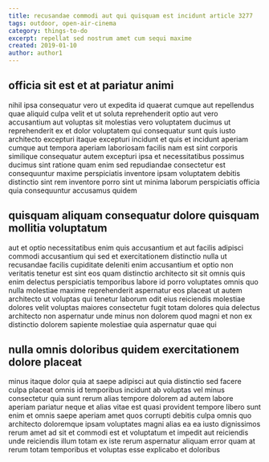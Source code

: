 ```yaml
---
title: recusandae commodi aut qui quisquam est incidunt article 3277
tags: outdoor, open-air-cinema
category: things-to-do
excerpt: repellat sed nostrum amet cum sequi maxime
created: 2019-01-10
author: author1
---
```


## officia sit est et at pariatur animi

nihil ipsa consequatur vero ut expedita id quaerat cumque aut repellendus quae aliquid culpa velit et ut soluta reprehenderit optio aut vero accusantium aut voluptas sit molestias vero voluptatem ducimus ut reprehenderit ex et dolor voluptatem qui consequatur sunt quis iusto architecto excepturi itaque excepturi incidunt et quis et incidunt aperiam cumque aut tempora aperiam laboriosam facilis nam est sint corporis similique consequatur autem excepturi ipsa et necessitatibus possimus ducimus sint ratione quam enim sed repudiandae consectetur est consequuntur maxime perspiciatis inventore ipsam voluptatem debitis distinctio sint rem inventore porro sint ut minima laborum perspiciatis officia quia consequuntur accusamus quidem

## quisquam aliquam consequatur dolore quisquam mollitia voluptatum

aut et optio necessitatibus enim quis accusantium et aut facilis adipisci commodi accusantium qui sed et exercitationem distinctio nulla ut recusandae facilis cupiditate deleniti enim accusantium et optio non veritatis tenetur est sint eos quam distinctio architecto sit sit omnis quis enim delectus perspiciatis temporibus labore id porro voluptates omnis quo nulla molestiae maxime reprehenderit aspernatur eos placeat ut autem architecto ut voluptas qui tenetur laborum odit eius reiciendis molestiae dolores velit voluptas maiores consectetur fugit totam dolores quia delectus architecto non aspernatur unde minus non dolorem quod magni et non ex distinctio dolorem sapiente molestiae quia aspernatur quae qui

## nulla omnis doloribus quidem exercitationem dolore placeat

minus itaque dolor quia at saepe adipisci aut quia distinctio sed facere culpa placeat omnis id temporibus incidunt ab voluptas vel minus consectetur quia sunt rerum alias tempore dolorem ad autem labore aperiam pariatur neque et alias vitae est quasi provident tempore libero sunt enim et omnis saepe aperiam amet quos corrupti debitis culpa omnis quo architecto doloremque ipsam voluptates magni alias ea ea iusto dignissimos rerum amet ad sit et commodi est et voluptatum et impedit aut reiciendis unde reiciendis illum totam ex iste rerum aspernatur aliquam error quam at rerum totam temporibus et voluptas esse explicabo et doloribus
